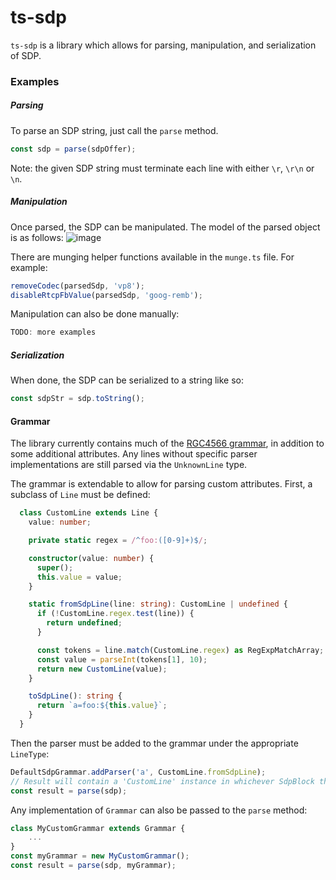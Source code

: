 # ts-sdp

`ts-sdp` is a library which allows for parsing, manipulation, and serialization of SDP.

### Examples
##### Parsing
To parse an SDP string, just call the `parse` method.
```typescript
const sdp = parse(sdpOffer);
```
Note: the given SDP string must terminate each line with either `\r`, `\r\n` or `\n`.

##### Manipulation
Once parsed, the SDP can be manipulated.  The model of the parsed object is as follows:
![image](https://sqbu-github.cisco.com/storage/user/8795/files/82d641f2-6446-41ce-89b0-aa3de492a83a)

There are munging helper functions available in the `munge.ts` file.  For example:
```typescript
removeCodec(parsedSdp, 'vp8');
disableRtcpFbValue(parsedSdp, 'goog-remb');
```
Manipulation can also be done manually:
```typescript
TODO: more examples
```

##### Serialization
When done, the SDP can be serialized to a string like so:
```typescript
const sdpStr = sdp.toString();
```

#### Grammar
The library currently contains much of the [RGC4566 grammar](https://datatracker.ietf.org/doc/html/rfc4566), in addition to some additional attributes.  Any lines without specific parser implementations are still parsed via the `UnknownLine` type.

The grammar is extendable to allow for parsing custom attributes.  First, a subclass of `Line` must be defined:
```typescript
  class CustomLine extends Line {
    value: number;

    private static regex = /^foo:([0-9]+)$/;

    constructor(value: number) {
      super();
      this.value = value;
    }

    static fromSdpLine(line: string): CustomLine | undefined {
      if (!CustomLine.regex.test(line)) {
        return undefined;
      }

      const tokens = line.match(CustomLine.regex) as RegExpMatchArray;
      const value = parseInt(tokens[1], 10);
      return new CustomLine(value);
    }

    toSdpLine(): string {
      return `a=foo:${this.value}`;
    }
  }
```
Then the parser must be added to the grammar under the appropriate `LineType`:
```typescript
DefaultSdpGrammar.addParser('a', CustomLine.fromSdpLine);
// Result will contain a 'CustomLine' instance in whichever SdpBlock the attribute appears.
const result = parse(sdp);
```
Any implementation of `Grammar` can also be passed to the `parse` method:
```typescript
class MyCustomGrammar extends Grammar {
    ...
}
const myGrammar = new MyCustomGrammar();
const result = parse(sdp, myGrammar);
```
